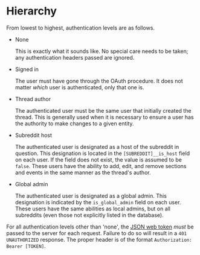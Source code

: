 # Hierarchy

From lowest to highest,
authentication levels are as follows.

- None

  This is exactly what it sounds like.
  No special care needs to be taken;
  any authentication headers passed are ignored.

- Signed in

  The user must have gone through the OAuth procedure.
  It does not matter _which_ user is authenticated,
  only that one is.

- Thread author

  The authenticated user must be the same user that initially created the thread.
  This is generally used when it is necessary
  to ensure a user has the authority to make changes to a given
  entity.

- Subreddit host

  The authenticated user is designated as a host of the subreddit in question.
  This designation is located in the `[SUBREDDIT]__is_host` field on each user.
  If the field does not exist,
  the value is assumed to be `false`.
  These users have the ability to add, edit, and remove sections and events
  in the same manner as the thread's author.

- Global admin

  The authenticated user is designated as a global admin.
  This designation is indicated by the `is_global_admin` field on each user.
  These users have the same abilities as local admins,
  but on all subreddits (even those not explicitly listed in the database).

For all authentication levels other than 'none',
the [JSON web token](https://jwt.io/introduction) _must_ be passed to the server for each request.
Failure to do so will result in a `401 UNAUTHORIZED` response.
The proper header is of the format `Authorization: Bearer [TOKEN]`.
